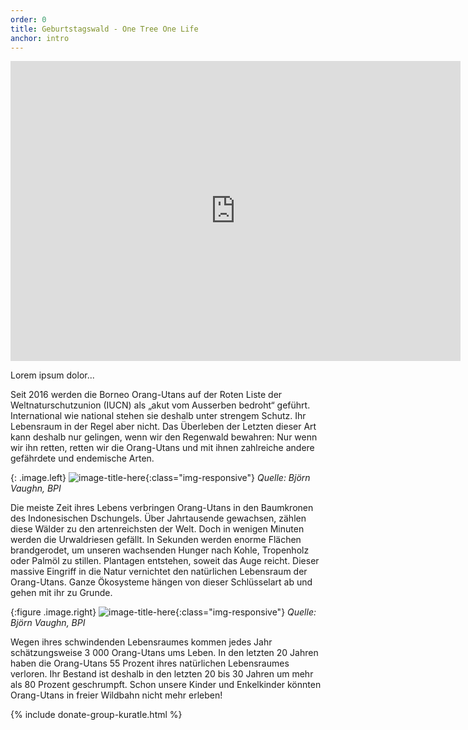 ```yaml
---
order: 0
title: Geburtstagswald - One Tree One Life
anchor: intro
---
```

<div class="videoWrapper"> <iframe src="https://player.vimeo.com/video/245368582" width="720" height="480" frameborder="0" webkitallowfullscreen mozallowfullscreen allowfullscreen></iframe> </div>

Lorem ipsum dolor...

Seit 2016 werden die Borneo Orang-Utans auf der Roten Liste der Weltnaturschutzunion (IUCN) als „akut vom Ausserben bedroht“ geführt.
International wie national stehen sie deshalb unter strengem Schutz. Ihr Lebensraum in der Regel aber nicht. Das Überleben der Letzten dieser Art kann deshalb nur gelingen, wenn wir den Regenwald bewahren: Nur wenn wir ihn retten, retten wir die Orang-Utans und mit ihnen zahlreiche andere gefährdete und endemische Arten.

{: .image.left}
  ![image-title-here](assets/img/baby-ou-color-sm.jpg){:class="img-responsive"}
  *Quelle: Björn Vaughn, BPI*

Die meiste Zeit ihres Lebens verbringen Orang-Utans in den Baumkronen des Indonesischen Dschungels. Über Jahrtausende gewachsen, zählen diese Wälder zu den artenreichsten der Welt. Doch in wenigen Minuten werden die Urwaldriesen gefällt. In Sekunden werden enorme Flächen brandgerodet, um unseren wachsenden Hunger nach Kohle, Tropenholz oder Palmöl zu stillen. Plantagen entstehen, soweit das Auge reicht. Dieser massive Eingriff in die Natur vernichtet den natürlichen Lebensraum der Orang-Utans. Ganze Ökosysteme hängen von dieser Schlüsselart ab und gehen mit ihr zu Grunde.

{:figure .image.right}
  ![image-title-here](assets/img/chainsaw.jpg){:class="img-responsive"}
  *Quelle: Björn Vaughn, BPI*

Wegen ihres schwindenden Lebensraumes kommen jedes Jahr schätzungsweise 3 000 Orang-Utans ums Leben. In den letzten 20 Jahren haben die Orang-Utans 55 Prozent ihres natürlichen Lebensraumes verloren. Ihr Bestand ist deshalb in den letzten 20 bis 30 Jahren um mehr als 80 Prozent geschrumpft. Schon unsere Kinder und Enkelkinder könnten Orang-Utans in freier Wildbahn nicht mehr erleben!


{% include donate-group-kuratle.html %}